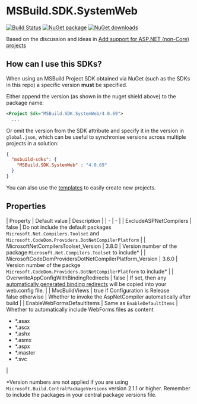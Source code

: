 ﻿# MSBuild.SDK.SystemWeb

[![Build Status](https://dev.azure.com/flexviews/MSBuild.SDKs.SystemWeb/_apis/build/status/CZEMacLeod.MSBuild.SDK.SystemWeb?branchName=main)](https://dev.azure.com/flexviews/MSBuild.SDKs.SystemWeb/_build/latest?definitionId=69&branchName=main)
[![NuGet package](https://img.shields.io/nuget/v/MSBuild.SDK.SystemWeb.svg)](https://nuget.org/packages/MSBuild.SDK.SystemWeb)
[![NuGet downloads](https://img.shields.io/nuget/dt/MSBuild.SDK.SystemWeb.svg)](https://nuget.org/packages/MSBuild.SDK.SystemWeb)

Based on the discussion and ideas in [Add support for ASP.NET (non-Core) projects](https://github.com/dotnet/project-system/issues/2670)

## How can I use this SDKs?

When using an MSBuild Project SDK obtained via NuGet (such as the SDKs in this repo) a specific version **must** be specified.

Either append the version (as shown in the nuget shield above) to the package name:

```xml
<Project Sdk="MSBuild.SDK.SystemWeb/4.0.69">
  ...
```

Or omit the version from the SDK attribute and specify it in the version in `global.json`, which can be useful to synchronise versions across multiple projects in a solution:

```json
{
  "msbuild-sdks": {
    "MSBuild.SDK.SystemWeb" : "4.0.69"
  }
}
```

You can also use the [templates](Templates.md) to easily create new projects.

## Properties

| Property | Default value | Description |
| - | - |
| ExcludeASPNetCompilers | false | Do not include the default packages `Microsoft.Net.Compilers.Toolset` and `Microsoft.CodeDom.Providers.DotNetCompilerPlatform` |
| MicrosoftNetCompilersToolset_Version | 3.8.0 | Version number of the package `Microsoft.Net.Compilers.Toolset` to include* |
| MicrosoftCodeDomProvidersDotNetCompilerPlatform_Version | 3.6.0 | Version number of the packge `Microsoft.CodeDom.Providers.DotNetCompilerPlatform` to include* |
| OverwriteAppConfigWithBindingRedirects | false | If set, then any [automatically generated binding redirects](Binding_Redirects/Autogenerating-Binding-Redirects.md) will be copied into your web.config file. |
| MvcBuildViews | true if Configuration is Release<br/>false otherwise | Whether to invoke the AspNetCompiler automatically after build |
| EnableWebFormsDefaultItems | Same as `EnableDefaultItems` | Whether to automatically include WebForms files as content<br><ul><li> *.asax</li><li> *.ascx</li><li> *.ashx</li><li> *.asmx</li><li> *.aspx</li><li> *.master</li><li> *.svc</li></ul> |

*Version numbers are not applied if you are using `Microsoft.Build.CentralPackageVersions` version 2.1.1 or higher. Remember to include the packages in your central package versions file.